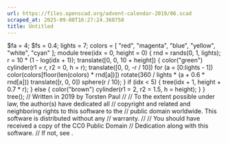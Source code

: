 ```yaml
---
url: https://files.openscad.org/advent-calendar-2019/06.scad
scraped_at: 2025-09-08T16:27:24.368758
title: Untitled
---
```


$fa = 4; $fs = 0.4; lights = 7; colors = [ "red", "magenta", "blue", "yellow",
"white", "cyan" ]; module tree(idx = 0, height = 0) { rnd = rands(0, 1,
lights); r = 10 * (1 - log(idx + 1)); translate([0, 0, 10 + height]) {
color("green") cylinder(r1 = r, r2 = 0, h = r); translate([0, 0, -r / 10]) for
(a = [0:lights - 1]) color(colors[floor(len(colors) * rnd[a])]) rotate(360 /
lights * (a + 0.6 * rnd[a])) translate([r, 0, 0]) sphere(r / 10); } if (idx <
5) { tree(idx + 1, height + 0.7 * r); } else { color("brown") cylinder(r1 = 2,
r2 = 1.5, h = height); } } tree(); // Written in 2019 by Torsten Paul  // //
To the extent possible under law, the author(s) have dedicated all //
copyright and related and neighboring rights to this software to the // public
domain worldwide. This software is distributed without any // warranty. // //
You should have received a copy of the CC0 Public Domain // Dedication along
with this software. // If not, see .


